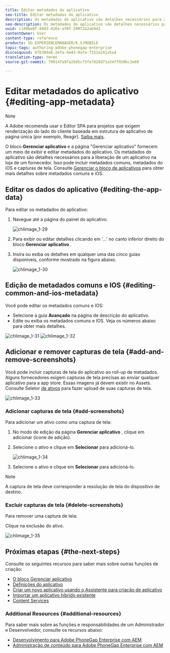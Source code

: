 ```yaml
---
title: Editar metadados do aplicativo
seo-title: Editar metadados do aplicativo
description: Os metadados do aplicativo são detalhes necessários para a liberação de um aplicativo na loja de um fornecedor. Siga esta página para saber mais sobre a edição de dados do aplicativo.
seo-description: Os metadados do aplicativo são detalhes necessários para a liberação de um aplicativo na loja de um fornecedor. Siga esta página para saber mais sobre a edição de dados do aplicativo.
uuid: c140be0f-8403-416e-af0f-29072a2ab942
contentOwner: User
content-type: reference
products: SG_EXPERIENCEMANAGER/6.5/MOBILE
topic-tags: authoring-adobe-phonegap-enterprise
discoiquuid: 07b38da6-2efa-4a43-9afa-7151a241a5ad
translation-type: tm+mt
source-git-commit: 79914fa8fa28d5cf3fe7828d71a34ff920bc3e60

---
```



# Editar metadados do aplicativo {#editing-app-metadata}

>[!NOTE]
>
>A Adobe recomenda usar o Editor SPA para projetos que exigem renderização do lado do cliente baseada em estrutura de aplicativo de página única (por exemplo, Reagir). [Saiba mais](/help/sites-developing/spa-overview.md).

O bloco **Gerenciar aplicativo** e a página &quot;Gerenciar aplicativo&quot; fornecem um meio de exibir e editar metadados do aplicativo. Os metadados do aplicativo são detalhes necessários para a liberação de um aplicativo na loja de um fornecedor. Isso pode incluir metadados comuns, metadados do iOS e capturas de tela. Consulte [Gerenciar o bloco de aplicativos](/help/mobile/phonegap-app-details-tile.md) para obter mais detalhes sobre metadados comuns e iOS.

## Editar os dados do aplicativo {#editing-the-app-data}

Para editar os metadados do aplicativo:

1. Navegue até a página do painel do aplicativo.

   ![chlimage_1-29](assets/chlimage_1-29.png)

1. Para exibir ou editar detalhes clicando em &#39;...&#39; no canto inferior direito do bloco **Gerenciar aplicativo** .

1. Insira ou exiba os detalhes em qualquer uma das cinco guias disponíveis, conforme mostrado na figura abaixo.

   ![chlimage_1-30](assets/chlimage_1-30.png)

## Edição de metadados comuns e IOS {#editing-common-and-ios-metadata}

Você pode editar os metadados comuns e IOS:

* Selecione a guia **Avançado** na página de descrição do aplicativo.
* Edite ou exiba os metadados comuns e IOS. Veja os números abaixo para obter mais detalhes.

![chlimage_1-31](assets/chlimage_1-31.png) ![chlimage_1-32](assets/chlimage_1-32.png)

## Adicionar e remover capturas de tela {#add-and-remove-screenshots}

Você pode incluir capturas de tela do aplicativo ao roll-up de metadados. Alguns fornecedores exigem capturas de tela precisas ao enviar qualquer aplicativo para a app store. Essas imagens já devem existir no Assets. Consulte Seletor [de ativos](../assets/search-assets.md#assetselector) para fazer upload de suas capturas de tela.

![chlimage_1-33](assets/chlimage_1-33.png)

### Adicionar capturas de tela {#add-screenshots}

Para adicionar um ativo como uma captura de tela:

1. No modo de edição da página **Gerenciar aplicativo** , clique em adicionar (ícone de adição).
1. Selecione o ativo e clique em **Selecionar** para adicioná-lo.

   ![chlimage_1-34](assets/chlimage_1-34.png)

1. Selecione o ativo e clique em **Selecionar** para adicioná-lo.

>[!NOTE]
>
>A captura de tela deve corresponder à resolução de tela do dispositivo de destino.

### Excluir capturas de tela {#delete-screenshots}

Para remover uma captura de tela:

Clique na exclusão do ativo.

![chlimage_1-35](assets/chlimage_1-35.png)

## Próximas etapas {#the-next-steps}

Consulte os seguintes recursos para saber mais sobre outras funções de criação:

* [O bloco Gerenciar aplicativo](/help/mobile/phonegap-app-details-tile.md)
* [Definições do aplicativo](/help/mobile/phonegap-app-definitions.md)
* [Criar um novo aplicativo usando o Assistente para criação de aplicativo](/help/mobile/phonegap-create-new-app.md)
* [Importar um aplicativo híbrido existente](/help/mobile/phonegap-adding-content-to-imported-app.md)
* [Content Services](/help/mobile/develop-content-as-a-service.md)

### Additional Resources {#additional-resources}

Para saber mais sobre as funções e responsabilidades de um Administrador e Desenvolvedor, consulte os recursos abaixo:

* [Desenvolvimento para Adobe PhoneGap Enterprise com AEM](/help/mobile/developing-in-phonegap.md)
* [Administração de conteúdo para Adobe PhoneGap Enterprise com AEM](/help/mobile/administer-phonegap.md)
